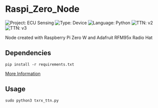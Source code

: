 # Raspi_Zero_Node

![Project: ECU Sensing](https://img.shields.io/badge/Project-ECU%20Sensing-blueviolet)
![Type: Device ](https://img.shields.io/badge/Type-Device-important)
![Language: Python](https://img.shields.io/badge/language-Python-blue)
![TTN: v2](https://img.shields.io/badge/TTN-v2-success)
![TTN: v3](https://img.shields.io/badge/TTN-v3-success)

Node created with Raspberry Pi Zero W and Adafruit RFM95x Radio Hat

## Dependencies
    pip install -r requirements.txt
[More Information](https://pypi.org/project/LoRaPy/)

## Usage
    sudo python3 txrx_ttn.py
    
    
